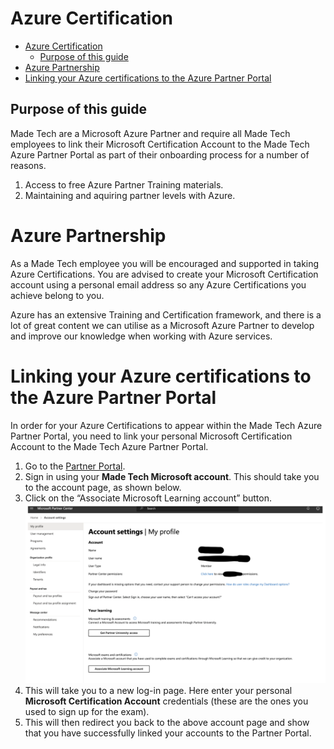 # Azure Certification

- [Azure Certification](#azure-certification)
  - [Purpose of this guide](#purpose-of-this-guide)
- [Azure Partnership](#azure-partnership)
- [Linking your Azure certifications to the Azure Partner Portal](#linking-your-azure-certifications-to-the-azure-partner-portal)


## Purpose of this guide

Made Tech are a Microsoft Azure Partner and require all Made Tech employees to link their Microsoft Certification Account to the Made Tech Azure Partner Portal as part of their onboarding process for a number of reasons.

 1. Access to free Azure Partner Training materials.
 2. Maintaining and aquiring partner levels with Azure.

# Azure Partnership

As a Made Tech employee you will be encouraged and supported in taking Azure Certifications. You are advised to create your Microsoft Certification account using a personal email address so any Azure Certifications you achieve belong to you. 


Azure has an extensive Training and Certification framework, and there is a lot of great content we can utilise as a Microsoft Azure Partner to develop and improve our knowledge when working with Azure services.


# Linking your Azure certifications to the Azure Partner Portal

In order for your Azure Certifications to appear within the Made Tech Azure Partner Portal, you need to link your personal Microsoft Certification Account to the Made Tech Azure Partner Portal.

1. Go to the [Partner Portal](https://partner.microsoft.com/pc/Users/MyAccount).
2. Sign in using your **Made Tech Microsoft account**. This should take you to the account page, as shown below.
3. Click on the “Associate Microsoft Learning account” button.
![](images/azure-partner-portal-page.png)
4. This will take you to a new log-in page. Here enter your personal **Microsoft Certification Account** credentials (these are the ones you used to sign up for the exam).
5. This will then redirect you back to the above account page and show that you have successfully linked your accounts to the Partner Portal.

